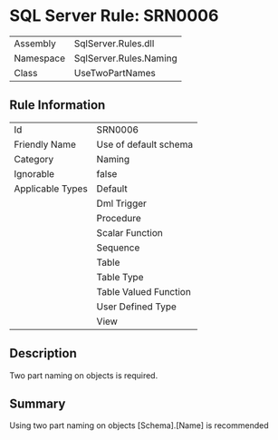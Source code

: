 [This document is automatically generated. All changed made to it WILL be lost]: <>  
  
# SQL Server Rule: SRN0006  
  
|    |    |
|----|----|
| Assembly | SqlServer.Rules.dll   |
| Namespace | SqlServer.Rules.Naming |
| Class | UseTwoPartNames |
  
## Rule Information  
  
|    |    |
|----|----|
| Id | SRN0006 |
| Friendly Name | Use of default schema |
| Category | Naming |
| Ignorable | false |
| Applicable Types | Default  |
|   | Dml Trigger |
|   | Procedure |
|   | Scalar Function |
|   | Sequence |
|   | Table |
|   | Table Type |
|   | Table Valued Function |
|   | User Defined Type |
|   | View |
  
## Description  
  
Two part naming on objects is required.  
  
## Summary  
  
Using two part naming on objects [Schema].[Name] is recommended  


